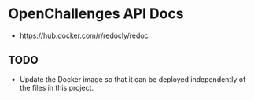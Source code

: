 # OpenChallenges API Docs

- https://hub.docker.com/r/redocly/redoc

## TODO

- Update the Docker image so that it can be deployed independently of the files in this project.